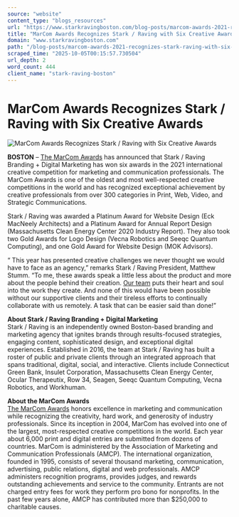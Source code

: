 ```yaml
---
source: "website"
content_type: "blogs_resources"
url: "https://www.starkravingboston.com/blog-posts/marcom-awards-2021-recognizes-stark-raving-with-six-awards-for-creative-excellence"
title: "MarCom Awards Recognizes Stark / Raving with Six Creative Awards"
domain: "www.starkravingboston.com"
path: "/blog-posts/marcom-awards-2021-recognizes-stark-raving-with-six-awards-for-creative-excellence"
scraped_time: "2025-10-05T00:15:57.730504"
url_depth: 2
word_count: 444
client_name: "stark-raving-boston"
---
```


# MarCom Awards Recognizes Stark / Raving with Six Creative Awards

![MarCom Awards Recognizes Stark / Raving with Six Creative Awards](https://cdn.prod.website-files.com/6852de2e552bb514abb3a0cd/68770c14d6f1d4b0c2430af0_685d695814b2e11082bfff09_marcom-3-awards.webp)

**BOSTON** – [The MarCom Awards](https://marcomawards.com/) has announced that Stark / Raving Branding + Digital Marketing has won six awards in the 2021 international creative competition for marketing and communication professionals. The MarCom Awards is one of the oldest and most well-respected creative competitions in the world and has recognized exceptional achievement by creative professionals from over 300 categories in Print, Web, Video, and Strategic Communications.

Stark / Raving was awarded a Platinum Award for Website Design (Eck MacNeely Architects) and a Platinum Award for Annual Report Design (Massachusetts Clean Energy Center 2020 Industry Report). They also took two Gold Awards for Logo Design (Vecna Robotics and Seeqc Quantum Computing), and one Gold Award for Website Design (MOK Advisors).

“ This year has presented creative challenges we never thought we would have to face as an agency,” remarks Stark / Raving President, Matthew Stumm. “To me, these awards speak a little less about the product and more about the people behind their creation. [Our team](/about) puts their heart and soul into the work they create. And none of this would have been possible without our supportive clients and their tireless efforts to continually collaborate with us remotely. A task that can be easier said than done!”

**About Stark / Raving Branding + Digital Marketing**  
Stark / Raving is an independently owned Boston-based branding and marketing agency that ignites brands through results-focused strategies, engaging content, sophisticated design, and exceptional digital experiences. Established in 2016, the team at Stark / Raving has built a roster of public and private clients through an integrated approach that spans traditional, digital, social, and interactive. Clients include Connecticut Green Bank, Insulet Corporation, Massachusetts Clean Energy Center, Ocular Therapeutix, Row 34, Seagen, Seeqc Quantum Computing, Vecna Robotics, and Workhuman.

**About the MarCom Awards**  
[The MarCom Awards](https://marcomawards.com/) honors excellence in marketing and communication while recognizing the creativity, hard work, and generosity of industry professionals. Since its inception in 2004, MarCom has evolved into one of the largest, most-respected creative competitions in the world. Each year about 6,000 print and digital entries are submitted from dozens of countries. MarCom is administered by the Association of Marketing and Communication Professionals (AMCP). The international organization, founded in 1995, consists of several thousand marketing, communication, advertising, public relations, digital and web professionals. AMCP administers recognition programs, provides judges, and rewards outstanding achievements and service to the community. Entrants are not charged entry fees for work they perform pro bono for nonprofits. In the past few years alone, AMCP has contributed more than $250,000 to charitable causes.